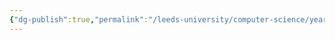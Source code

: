 ```yaml
---
{"dg-publish":true,"permalink":"/leeds-university/computer-science/year-2/web-application-development/web-application-development/","tags":["Optional-Module"]}
---
```


